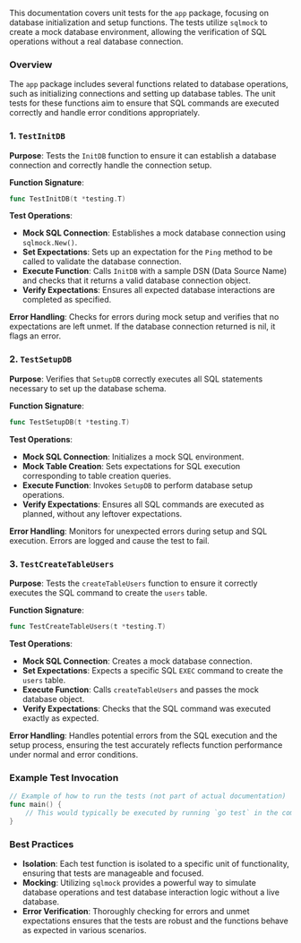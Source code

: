 This documentation covers unit tests for the `app` package, focusing on database initialization and setup functions. The tests utilize `sqlmock` to create a mock database environment, allowing the verification of SQL operations without a real database connection.

### Overview

The `app` package includes several functions related to database operations, such as initializing connections and setting up database tables. The unit tests for these functions aim to ensure that SQL commands are executed correctly and handle error conditions appropriately.

### 1. `TestInitDB`

**Purpose**:
Tests the `InitDB` function to ensure it can establish a database connection and correctly handle the connection setup.

**Function Signature**:
```go
func TestInitDB(t *testing.T)
```

**Test Operations**:
- **Mock SQL Connection**: Establishes a mock database connection using `sqlmock.New()`.
- **Set Expectations**: Sets up an expectation for the `Ping` method to be called to validate the database connection.
- **Execute Function**: Calls `InitDB` with a sample DSN (Data Source Name) and checks that it returns a valid database connection object.
- **Verify Expectations**: Ensures all expected database interactions are completed as specified.

**Error Handling**:
Checks for errors during mock setup and verifies that no expectations are left unmet. If the database connection returned is nil, it flags an error.

### 2. `TestSetupDB`

**Purpose**:
Verifies that `SetupDB` correctly executes all SQL statements necessary to set up the database schema.

**Function Signature**:
```go
func TestSetupDB(t *testing.T)
```

**Test Operations**:
- **Mock SQL Connection**: Initializes a mock SQL environment.
- **Mock Table Creation**: Sets expectations for SQL execution corresponding to table creation queries.
- **Execute Function**: Invokes `SetupDB` to perform database setup operations.
- **Verify Expectations**: Ensures all SQL commands are executed as planned, without any leftover expectations.

**Error Handling**:
Monitors for unexpected errors during setup and SQL execution. Errors are logged and cause the test to fail.

### 3. `TestCreateTableUsers`

**Purpose**:
Tests the `createTableUsers` function to ensure it correctly executes the SQL command to create the `users` table.

**Function Signature**:
```go
func TestCreateTableUsers(t *testing.T)
```

**Test Operations**:
- **Mock SQL Connection**: Creates a mock database connection.
- **Set Expectations**: Expects a specific SQL `EXEC` command to create the `users` table.
- **Execute Function**: Calls `createTableUsers` and passes the mock database object.
- **Verify Expectations**: Checks that the SQL command was executed exactly as expected.

**Error Handling**:
Handles potential errors from the SQL execution and the setup process, ensuring the test accurately reflects function performance under normal and error conditions.

### Example Test Invocation

```go
// Example of how to run the tests (not part of actual documentation)
func main() {
    // This would typically be executed by running `go test` in the command line, not from a main function.
}
```

### Best Practices

- **Isolation**: Each test function is isolated to a specific unit of functionality, ensuring that tests are manageable and focused.
- **Mocking**: Utilizing `sqlmock` provides a powerful way to simulate database operations and test database interaction logic without a live database.
- **Error Verification**: Thoroughly checking for errors and unmet expectations ensures that the tests are robust and the functions behave as expected in various scenarios.
